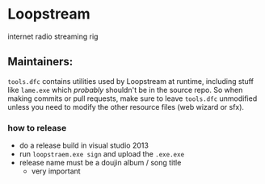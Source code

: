 # Loopstream
internet radio streaming rig

## Maintainers:
`tools.dfc` contains utilities used by Loopstream at runtime, including stuff like `lame.exe` which *probably* shouldn't be in the source repo. So when making commits or pull requests, make sure to leave `tools.dfc` unmodified unless you need to modify the other resource files (web wizard or sfx).

### how to release
* do a release build in visual studio 2013
* run `loopstraem.exe sign` and upload the `.exe.exe`
* release name must be a doujin album / song title
  * very important
